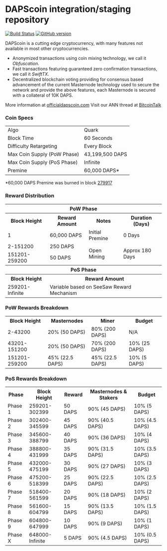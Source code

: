 DAPScoin integration/staging repository
=====================================

[![Build Status](https://travis-ci.org/DAPScoin-Project/DAPScoin.svg?branch=master)](https://travis-ci.org/DAPScoin-Project/DAPScoin) [![GitHub version](https://badge.fury.io/gh/DAPScoin-Project%2FDAPScoin.svg)](https://badge.fury.io/gh/DAPScoin-Project%2FDAPScoin)

DAPScoin is a cutting edge cryptocurrency, with many features not available in most other cryptocurrencies.
- Anonymized transactions using coin mixing technology, we call it _Obfuscation_.
- Fast transactions featuring guaranteed zero confirmation transactions, we call it _SwiftTX_.
- Decentralized blockchain voting providing for consensus based advancement of the current Masternode
  technology used to secure the network and provide the above features, each Masternode is secured
  with a collateral of 10K DAPS.

More information at [officialdapscoin.com](http://www.officialdapscoin.com) Visit our ANN thread at [BitcoinTalk](https://bitcointalk.org/index.php?topic=5146718)

### Coin Specs
<table>
<tr><td>Algo</td><td>Quark</td></tr>
<tr><td>Block Time</td><td>60 Seconds</td></tr>
<tr><td>Difficulty Retargeting</td><td>Every Block</td></tr>
<tr><td>Max Coin Supply (PoW Phase)</td><td>43,199,500 DAPS</td></tr>
<tr><td>Max Coin Supply (PoS Phase)</td><td>Infinite</td></tr>
<tr><td>Premine</td><td>60,000 DAPS*</td></tr>
</table>

*60,000 DAPS Premine was burned in block [279917](http://www.presstab.pw/phpexplorer/DAPScoin/block.php?blockhash=206d9cfe859798a0b0898ab00d7300be94de0f5469bb446cecb41c3e173a57e0)

### Reward Distribution

<table>
<th colspan=4>PoW Phase</th>
<tr><th>Block Height</th><th>Reward Amount</th><th>Notes</th><th>Duration (Days)</th></tr>
<tr><td>1</td><td>60,000 DAPS</td><td>Initial Premine</td><td>0 Days</td></tr>
<tr><td>2-151200</td><td>250 DAPS</td><td rowspan=2>Open Mining</td><td rowspan=2> Approx 180 Days</td></tr>
<tr><td>151201-259200</td><td>50 DAPS</td></tr>
<tr><th colspan=4>PoS Phase</th></tr>
<tr><th>Block Height</th><th colspan=3>Reward Amount</th></tr>
<tr><td>259201-Infinite</td><td colspan=3>Variable based on SeeSaw Reward Mechanism</td></tr>
</table>

### PoW Rewards Breakdown

<table>
<th>Block Height</th><th>Masternodes</th><th>Miner</th><th>Budget</th>
<tr><td>2-43200</td><td>20% (50 DAPS)</td><td>80% (200 DAPS)</td><td>N/A</td></tr>
<tr><td>43201-151200</td><td>20% (50 DAPS)</td><td>70% (200 DAPS)</td><td>10% (25 DAPS)</td></tr>
<tr><td>151201-259200</td><td>45% (22.5 DAPS)</td><td>45% (22.5 DAPS)</td><td>10% (5 DAPS)</td></tr>
</table>

### PoS Rewards Breakdown

<table>
<th>Phase</th><th>Block Height</th><th>Reward</th><th>Masternodes & Stakers</th><th>Budget</th>
<tr><td>Phase 1</td><td>259201-302399</td><td>50 DAPS</td><td>90% (45 DAPS)</td><td>10% (5 DAPS)</td></tr>
<tr><td>Phase 2</td><td>302400-345599</td><td>45 DAPS</td><td>90% (40.5 DAPS)</td><td>10% (4.5 DAPS)</td></tr>
<tr><td>Phase 3</td><td>345600-388799</td><td>40 DAPS</td><td>90% (36 DAPS)</td><td>10% (4 DAPS)</td></tr>
<tr><td>Phase 4</td><td>388800-431999</td><td>35 DAPS</td><td>90% (31.5 DAPS)</td><td>10% (3.5 DAPS)</td></tr>
<tr><td>Phase 5</td><td>432000-475199</td><td>30 DAPS</td><td>90% (27 DAPS)</td><td>10% (3 DAPS)</td></tr>
<tr><td>Phase 6</td><td>475200-518399</td><td>25 DAPS</td><td>90% (22.5 DAPS)</td><td>10% (2.5 DAPS)</td></tr>
<tr><td>Phase 7</td><td>518400-561599</td><td>20 DAPS</td><td>90% (18 DAPS)</td><td>10% (2 DAPS)</td></tr>
<tr><td>Phase 8</td><td>561600-604799</td><td>15 DAPS</td><td>90% (13.5 DAPS)</td><td>10% (1.5 DAPS)</td></tr>
<tr><td>Phase 9</td><td>604800-647999</td><td>10 DAPS</td><td>90% (9 DAPS)</td><td>10% (1 DAPS)</td></tr>
<tr><td>Phase X</td><td>648000-Infinite</td><td>5 DAPS</td><td>90% (4.5 DAPS)</td><td>10% (0.5 DAPS)</td></tr>
</table>

